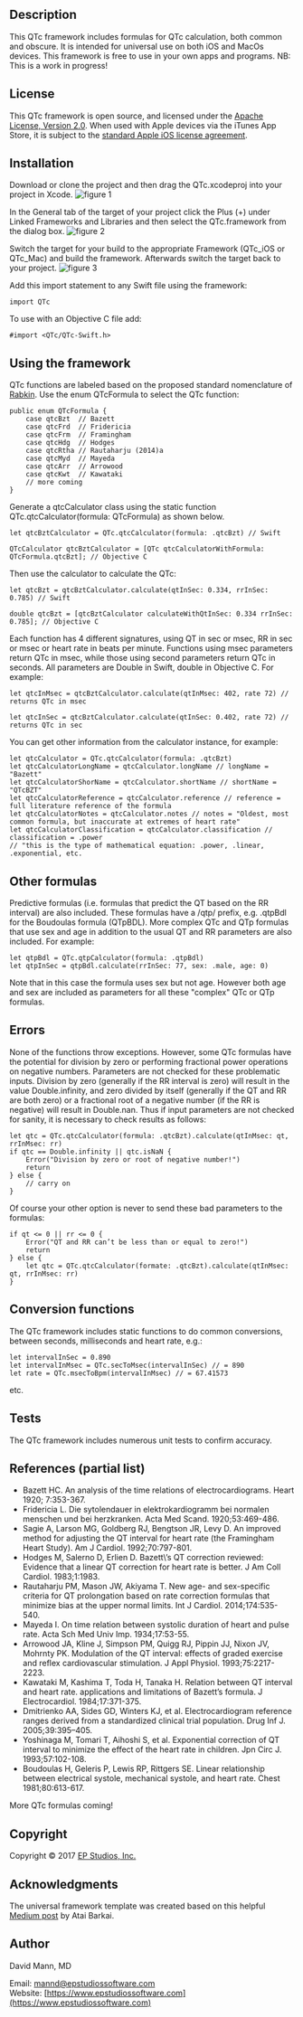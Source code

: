 ## Description
This QTc framework includes formulas for QTc calculation, both common and obscure.  It is intended for universal use on both iOS and MacOs devices.  This framework is free to use in your own apps and programs.  NB: This is a work in progress!

## License
This QTc framework is open source, and licensed under the 
[Apache License, Version 2.0](http://www.apache.org/licenses/LICENSE-2.0.html).  When used with Apple devices via the iTunes App Store, it is subject to the [standard Apple iOS license agreement](http://images.apple.com/legal/sla/docs/AppleStoreApp.pdf).

## Installation
Download or clone the project and then drag the QTc.xcodeproj into your project in Xcode.
![figure 1](images/capture1.gif)

In the General tab of the target of your project click the Plus (+) under Linked Frameworks and Libraries and then select the QTc.framework from the dialog box.
![figure 2](images/capture2.gif)

Switch the target for your build to the appropriate Framework (QTc\_iOS or QTc\_Mac) and build the framework.  Afterwards switch the target back to your project.
![figure 3](images/capture3.gif)

Add this import statement to any Swift file using the framework:

    import QTc

To use with an Objective C file add:

    #import <QTc/QTc-Swift.h>

## Using the framework
QTc functions are labeled based on the proposed standard nomenclature of [Rabkin](https://www.wjgnet.com/1949-8462/full/v7/i6/315.htm#B16).  Use the enum QTcFormula to select the QTc function:

	public enum QTcFormula {
		case qtcBzt  // Bazett
		case qtcFrd  // Fridericia
		case qtcFrm  // Framingham
		case qtcHdg  // Hodges
		case qtcRtha // Rautaharju (2014)a
		case qtcMyd  // Mayeda
		case qtcArr  // Arrowood
		case qtcKwt  // Kawataki
		// more coming
	}

Generate a qtcCalculator class using the static function QTc.qtcCalculator(formula: QTcFormula) as shown below.

	let qtcBztCalculator = QTc.qtcCalculator(formula: .qtcBzt) // Swift

	QTcCalculator qtcBztCalculator = [QTc qtcCalculatorWithFormula: QTcFormula.qtcBzt]; // Objective C

Then use the calculator to calculate the QTc:

	let qtcBzt = qtcBztCalculator.calculate(qtInSec: 0.334, rrInSec: 0.785) // Swift

	double qtcBzt = [qtcBztCalculator calculateWithQtInSec: 0.334 rrInSec: 0.785]; // Objective C

Each function has 4 different signatures, using QT in sec or msec, RR in sec or msec or heart rate in beats per minute.  Functions using msec parameters return QTc in msec, while those using second parameters return QTc in seconds.  All parameters are Double in Swift, double in Objective C.  For example:

	let qtcInMsec = qtcBztCalculator.calculate(qtInMsec: 402, rate 72) // returns QTc in msec

	let qtcInSec = qtcBztCalculator.calculate(qtInSec: 0.402, rate 72) // returns QTc in sec

You can get other information from the calculator instance, for example:

	let qtcCalculator = QTc.qtcCalculator(formula: .qtcBzt)
    let qtcCalculatorLongName = qtcCalculator.longName // longName = "Bazett"
    let qtcCalculatorShorName = qtcCalculator.shortName // shortName = "QTcBZT"
	let qtcCalculatorReference = qtcCalculator.reference // reference = full literature reference of the formula
	let qtcCalculatorNotes = qtcCalculator.notes // notes = "Oldest, most common formula, but inaccurate at extremes of heart rate"
	let qtcCalculatorClassification = qtcCalculator.classification // classification = .power
	// "this is the type of mathematical equation: .power, .linear, .exponential, etc.

## Other formulas
Predictive formulas (i.e. formulas that predict the QT based on the RR interval) are also included.  These formulas have a /qtp/ prefix, e.g. .qtpBdl for the Boudoulas formula (QTpBDL).  More complex QTc and QTp formulas that use sex and age in addition to the usual QT and RR parameters are also included.  For example:

	let qtpBdl = QTc.qtpCalculator(formula: .qtpBdl)
	let qtpInSec = qtpBdl.calculate(rrInSec: 77, sex: .male, age: 0)

Note that in this case the formula uses sex but not age.  However both age and sex are included as parameters for all these "complex" QTc or QTp formulas.

## Errors
None of the functions throw exceptions.  However, some QTc formulas have the potential for division by zero or performing fractional power operations on negative numbers.  Parameters are not checked for these problematic inputs.  Division by zero (generally if the RR interval is zero) will result in the value Double.infinity, and zero divided by itself (generally if the QT and RR are both zero) or a fractional root of a negative number (if the RR is negative) will result in Double.nan.  Thus if input parameters are not checked for sanity, it is necessary to check results as follows:

	let qtc = QTc.qtcCalculator(formula: .qtcBzt).calculate(qtInMsec: qt, rrInMsec: rr)
	if qtc == Double.infinity || qtc.isNaN {
		Error("Division by zero or root of negative number!")
		return
	} else {
		// carry on
	}

Of course your other option is never to send these bad parameters to the formulas:

	if qt <= 0 || rr <= 0 {
		Error("QT and RR can’t be less than or equal to zero!")
		return
	} else {
		let qtc = QTc.qtcCalculator(formate: .qtcBzt).calculate(qtInMsec: qt, rrInMsec: rr)
	}

## Conversion functions
The QTc framework includes static functions to do common conversions, between seconds, milliseconds and heart rate, e.g.:

	let intervalInSec = 0.890
	let intervalInMsec = QTc.secToMsec(intervalInSec) // = 890
	let rate = QTc.msecToBpm(intervalInMsec) // = 67.41573

etc.

## Tests
The QTc framework includes numerous unit tests to confirm accuracy.

## References (partial list)
- Bazett HC. An analysis of the time relations of electrocardiograms. Heart 1920; 7:353-367.
- Fridericia L. Die sytolendauer in elektrokardiogramm bei normalen menschen und bei herzkranken. Acta Med Scand. 1920;53:469-486.
- Sagie A, Larson MG, Goldberg RJ, Bengtson JR, Levy D. An improved method for adjusting the QT interval for heart rate (the Framingham Heart Study). Am J Cardiol. 1992;70:797-801.
- Hodges M, Salerno D, Erlien D. Bazett\’s QT correction reviewed: Evidence that a linear QT correction for heart rate is better. J Am Coll Cardiol. 1983;1:1983.
- Rautaharju PM, Mason JW, Akiyama T. New age- and sex-specific criteria for QT prolongation based on rate correction formulas that minimize bias at the upper normal limits. Int J Cardiol. 2014;174:535-540.
- Mayeda I. On time relation between systolic duration of heart and pulse rate. Acta Sch Med Univ Imp. 1934;17:53-55.
- Arrowood JA, Kline J, Simpson PM, Quigg RJ, Pippin JJ, Nixon JV, Mohrnty PK.  Modulation of the QT interval: effects of graded exercise and reflex cardiovascular stimulation.  J Appl Physiol. 1993;75:2217-2223.
- Kawataki M, Kashima T, Toda H, Tanaka H. Relation between QT interval and heart rate. applications and limitations of Bazett’s formula. J Electrocardiol. 1984;17:371-375.
- Dmitrienko AA, Sides GD, Winters KJ, et al. Electrocardiogram reference ranges derived from a standardized clinical trial population. Drug Inf J. 2005;39:395–405.
- Yoshinaga M, Tomari T, Aihoshi S, et al.  Exponential correction of QT interval to minimize the effect of the heart rate in children.  Jpn Circ J.  1993;57:102-108. 
- Boudoulas H, Geleris P, Lewis RP, Rittgers SE.  Linear relationship between electrical systole, mechanical systole, and heart rate.  Chest 1981;80:613-617.

More QTc formulas coming!

## Copyright
Copyright © 2017 [EP Studios, Inc.](http://www.epstudiossoftware.com)

## Acknowledgments
The universal framework template was created based on this helpful [Medium post](https://medium.com/@ataibarkai/create-a-universal-swift-framework-for-ios-os-x-watchos-and-tvos-2aa26a8190dc) by Atai Barkai.

## Author
David Mann, MD

Email: [mannd@epstudiossoftware.com](mailto:mannd@epstudiossoftware.com)  
Website: [https://www.epstudiossoftware.com](https://www.epstudiossoftware.com)   

